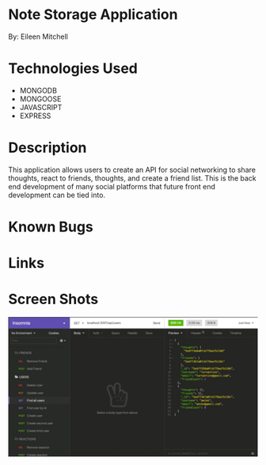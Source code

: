 # Note Storage Application

By: Eileen Mitchell

# Technologies Used
- MONGODB
- MONGOOSE
- JAVASCRIPT
- EXPRESS

# Description
This application allows users to create an API for social networking to share thoughts, react to friends, thoughts, and create a friend list. This is the back end development of many social platforms that future front end development can be tied into. 

# Known Bugs

# Links
<!-- - [db.js](./db/db.js) -->

# Screen Shots
![Project connection](./Assets/18-HW-ex.jpg)



